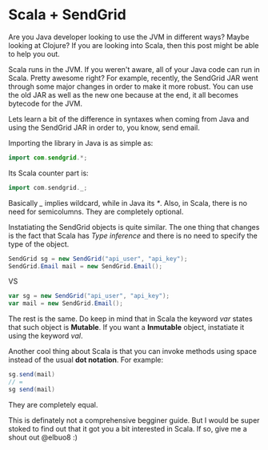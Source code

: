 # Scala + SendGrid

Are you Java developer looking to use the JVM in different ways? Maybe looking at Clojure? If you are
looking into Scala, then this post might be able to help you out.

Scala runs in the JVM. If you weren't aware, all of your Java code can run in Scala. Pretty awesome right?
For example, recently, the SendGrid JAR went through some major changes in order to make it more robust. You
can use the old JAR as well as the new one because at the end, it all becomes bytecode for the JVM.

Lets learn a bit of the difference in syntaxes when coming from Java and using the SendGrid JAR in order to, you know, send email.

Importing the library in Java is as simple as:

```java
import com.sendgrid.*;
```

Its Scala counter part is:

```scala
import com.sendgrid._;
```

Basically *_* implies wildcard, while in Java its _*_. Also, in Scala, there is no need for semicolumns. They are completely optional.

Instatiating the SendGrid objects is quite similar. The one thing that changes is the fact that Scala has *Type inference* and there is no need to specify the type of the object.

```java
SendGrid sg = new SendGrid("api_user", "api_key");
SendGrid.Email mail = new SendGrid.Email();
```

VS

```scala
var sg = new SendGrid("api_user", "api_key");
var mail = new SendGrid.Email();
```

The rest is the same. Do keep in mind that in Scala the keyword *var* states that such object is **Mutable**. If you want a **Inmutable** object, instatiate it using the keyword *val*.

Another cool thing about Scala is that you can invoke methods using space instead of the usual **dot notation**. For example:

```scala
sg.send(mail)
// =
sg send(mail)
```

They are completely equal.

This is definately not a comprehensive begginer guide. But I would be super stoked to find out that
it got you a bit interested in Scala. If so, give me a shout out @elbuo8 :)
